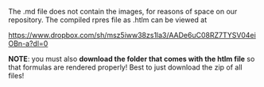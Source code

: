 The .md file does not contain the images, for reasons of space on our repository. The compiled rpres file as .htlm can be viewed at 

https://www.dropbox.com/sh/msz5iww38zs1la3/AADe6uC08RZ7TYSV04eiOBn-a?dl=0

**NOTE**: you must also **download the folder that comes with the htlm file** so that formulas are rendered properly! Best to just download the zip of all files!


